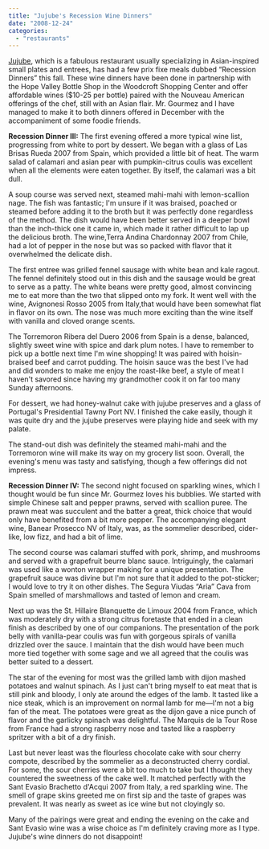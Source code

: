 ```yaml
---
title: "Jujube's Recession Wine Dinners"
date: "2008-12-24"
categories:
  - "restaurants"
---
```


[Jujube](http://jujuberestaurant.com), which is a fabulous restaurant usually specializing in Asian-inspired small plates and entrees, has had a few prix fixe meals dubbed “Recession Dinners” this fall. These wine dinners have been done in partnership with the Hope Valley Bottle Shop in the Woodcroft Shopping Center and offer affordable wines ($10-25 per bottle) paired with the Nouveau American offerings of the chef, still with an Asian flair. Mr. Gourmez and I have managed to make it to both dinners offered in December with the accompaniment of some foodie friends.

**Recession Dinner III:** The first evening offered a more typical wine list, progressing from white to port by dessert. We began with a glass of Las Brisas Rueda 2007 from Spain, which provided a little bit of heat. The warm salad of calamari and asian pear with pumpkin-citrus coulis was excellent when all the elements were eaten together. By itself, the calamari was a bit dull.

A soup course was served next, steamed mahi-mahi with lemon-scallion nage. The fish was fantastic; I'm unsure if it was braised, poached or steamed before adding it to the broth but it was perfectly done regardless of the method. The dish would have been better served in a deeper bowl than the inch-thick one it came in, which made it rather difficult to lap up the delicious broth. The wine,Terra Andina Chardonnay 2007 from Chile, had a lot of pepper in the nose but was so packed with flavor that it overwhelmed the delicate dish.

The first entree was grilled fennel sausage with white bean and kale ragout. The fennel definitely stood out in this dish and the sausage would be great to serve as a patty. The white beans were pretty good, almost convincing me to eat more than the two that slipped onto my fork. It went well with the wine, Avignonesi Rosso 2005 from Italy,that would have been somewhat flat in flavor on its own. The nose was much more exciting than the wine itself with vanilla and cloved orange scents.

The Torremoron Ribera del Duero 2006 from Spain is a dense, balanced, slightly sweet wine with spice and dark plum notes. I have to remember to pick up a bottle next time I'm wine shopping! It was paired with hoisin-braised beef and carrot pudding. The hoisin sauce was the best I've had and did wonders to make me enjoy the roast-like beef, a style of meat I haven't savored since having my grandmother cook it on far too many Sunday afternoons.

For dessert, we had honey-walnut cake with jujube preserves and a glass of Portugal's Presidential Tawny Port NV. I finished the cake easily, though it was quite dry and the jujube preserves were playing hide and seek with my palate.

The stand-out dish was definitely the steamed mahi-mahi and the Torremoron wine will make its way on my grocery list soon. Overall, the evening's menu was tasty and satisfying, though a few offerings did not impress.

**Recession Dinner IV:** The second night focused on sparkling wines, which I thought would be fun since Mr. Gourmez loves his bubblies. We started with simple Chinese salt and pepper prawns, served with scallion puree. The prawn meat was succulent and the batter a great, thick choice that would only have benefited from a bit more pepper. The accompanying elegant wine, Banear Prosecco NV of Italy, was, as the sommelier described, cider-like, low fizz, and had a bit of lime.

The second course was calamari stuffed with pork, shrimp, and mushrooms and served with a grapefruit beurre blanc sauce. Intriguingly, the calamari was used like a wonton wrapper making for a unique presentation. The grapefruit sauce was divine but I'm not sure that it added to the pot-sticker; I would love to try it on other dishes. The Segura Viudas “Aria” Cava from Spain smelled of marshmallows and tasted of lemon and cream.

Next up was the St. Hillaire Blanquette de Limoux 2004 from France, which was moderately dry with a strong citrus foretaste that ended in a clean finish as described by one of our companions. The presentation of the pork belly with vanilla-pear coulis was fun with gorgeous spirals of vanilla drizzled over the sauce. I maintain that the dish would have been much more tied together with some sage and we all agreed that the coulis was better suited to a dessert.

The star of the evening for most was the grilled lamb with dijon mashed potatoes and walnut spinach. As I just can't bring myself to eat meat that is still pink and bloody, I only ate around the edges of the lamb. It tasted like a nice steak, which is an improvement on normal lamb for me—I'm not a big fan of the meat. The potatoes were great as the dijon gave a nice punch of flavor and the garlicky spinach was delightful. The Marquis de la Tour Rose from France had a strong raspberry nose and tasted like a raspberry spritzer with a bit of a dry finish.

Last but never least was the flourless chocolate cake with sour cherry compote, described by the sommelier as a deconstructed cherry cordial. For some, the sour cherries were a bit too much to take but I thought they countered the sweetness of the cake well. It matched perfectly with the Sant Evasio Brachetto d'Acqui 2007 from Italy, a red sparkling wine. The smell of grape skins greeted me on first sip and the taste of grapes was prevalent. It was nearly as sweet as ice wine but not cloyingly so.

Many of the pairings were great and ending the evening on the cake and Sant Evasio wine was a wise choice as I'm definitely craving more as I type. Jujube's wine dinners do not disappoint!
